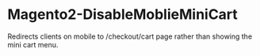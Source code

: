 # Magento2-DisableMoblieMiniCart


Redirects clients on mobile to /checkout/cart page rather than showing the mini cart menu.
